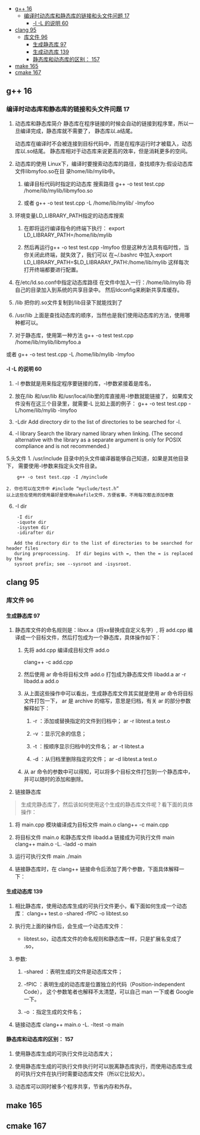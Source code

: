 
<!-- vim-markdown-toc GFM -->

* [g++ 16](#g-16)
	* [编译时动态库和静态库的链接和头文件问题 17](#编译时动态库和静态库的链接和头文件问题-17)
		* [-l -L 的说明 60](#-l--l-的说明-60)
* [clang 95](#clang-95)
	* [库文件 96](#库文件-96)
		* [生成静态库 97](#生成静态库-97)
		* [生成动态库 139](#生成动态库-139)
		* [静态库和动态库的区别： 157](#静态库和动态库的区别-157)
* [make 165](#make-165)
* [cmake 167](#cmake-167)

<!-- vim-markdown-toc -->
## g++ 16
### 编译时动态库和静态库的链接和头文件问题 17
1. 动态库和静态库简介
	静态库在程序链接的时候会自动的链接到程序里，所以一旦编译完成，静态库就不需要了，
静态库以.a结尾。

	动态库在编译时不会被连接到目标代码中，而是在程序运行时才被载入，动态库以.so结尾。
静态库相对于动态库来说更高的效率，但是消耗更多的空间。

2. 动态库的使用
	Linux下，编译时要搜索动态库的路径，查找顺序为:假设动态库文件libmyfoo.so在目
录home/lib/mylib中。

	1. 编译目标代码时指定的动态库 搜索路径
		g++ -o test test.cpp /home/lib/mylib/libmyfoo.so

	2. 或者 
		g++ -o test test.cpp -L /home/lib/mylib/ -lmyfoo

3. 环境变量LD_LIBRARY_PATH指定的动态库搜索
	1. 在即将运行编译指令的终端下执行：
		export LD_LIBRARY_PATH=/home/lib/mylib

	2. 然后再运行g++ -o test test.cpp -lmyfoo
	但是这种方法具有临时性，当你关闭此终端，就失效了，我们可以
	在~/.bashrc 中加入:export LD_LIBRARY_PATH=$LD_LIBRARAY_PATH:/home/lib/mylib
	这样每次打开终端都要进行配置。

4. 在/etc/ld.so.conf中指定动态库路径
	在文件中加入一行：/home/lib/mylib 将自己的目录加入到系统的共享目录中。
	然后ldconfig来刷新共享库缓存。

5. /lib
	把你的.so文件复制到/lib目录下就能找到了

6. /usr/lib
	上面是查找动态库的顺序，当然也是我们使用动态库的方法，使用哪种都可以。

7. 对于静态库，使用第一种方法
	g++ -o test test.cpp /home/lib/mylib/libmyfoo.a

或者
	g++ -o test test.cpp -L /home/lib/mylib -lmyfoo

#### -l -L 的说明 60
1. -l 参数就是用来指定程序要链接的库，-l参数紧接着是库名，

2. 放在/lib 和/usr/lib 和/usr/local/lib里的库直接用-l参数就能链接了，
如果库文件没有在这三个目录里，就需要-L 比如上面的例子：
g++ -o test test.cpp -L/home/lib/mylib -lmyfoo

3. -Ldir
   Add directory dir to the list of directories to be searched for -l.

4. -l library
   Search the library named library when linking.  (The second alternative with the
   library as a separate argument is only for POSIX compliance and is not
   recommended.)

5.头文件
	1. /usr/include 目录中的头文件编译器能够自己知道，如果是其他目录下，
	需要使用-I参数来指定头文件目录。

		g++ -o test test.cpp -I /myinclude

	2. 你也可以在文件中 #include “myclude/test.h”
	以上这些在使用的使用最好是使用makefile文件，方便省事，不用每次都去添加参数

6. -I dir
```
	-I dir
	-iquote dir
	-isystem dir
	-idirafter dir
```
	   Add the directory dir to the list of directories to be searched for header files
	   during preprocessing.  If dir begins with =, then the = is replaced by the
	   sysroot prefix; see --sysroot and -isysroot.

## clang 95
### 库文件 96
#### 生成静态库 97
1. 静态库文件的命名规则是：libxx.a（将xx替换成自定义名字）,
将 add.cpp 编译成一个目标文件，然后打包成为一个静态库，具体操作如下：

	1. 先将 add.cpp 编译成目标文件 add.o

		clang++ -c add.cpp

	2. 然后使用 ar 命令将目标文件 add.o 打包成为静态库文件 libadd.a
		ar -r libadd.a add.o

	3. 从上面这些操作中可以看出，生成静态库文件其实就是使用 ar 命令将目标文件打包一下，
	ar 是 archive 的缩写，意思是归档，有关 ar 的部分参数解释如下：

		1. -r ：添加或替换指定的文件到归档中；
			ar -r libtest.a test.o

		2. -v ：显示冗余的信息；

		3. -t ：按顺序显示归档中的文件名；
			ar -t libtest.a

		4. -d ：从归档里删除指定的文件；
			ar -d libtest.a test.o

	4. 从 ar 命令的参数中可以得知，可以将多个目标文件打包到一个静态库中，
	并可以随时的添加和删除。

2. 链接静态库
> 生成完静态库了，然后该如何使用这个生成的静态库文件呢？看下面的具体操作：

1. 将 main.cpp 模块编译成为目标文件 main.o
    clang++ -c main.cpp

2. 将目标文件 main.o 和静态库文件 libadd.a 链接成为可执行文件 main
    clang++ main.o -L. -ladd -o main

3. 运行可执行文件 main
    ./main

4. 链接静态库时，在 clang++ 链接命令后添加了两个参数，下面具体解释一下：

#### 生成动态库 139
1. 相比静态库，使用动态库生成的可执行文件更小，看下面如何生成一个动态库：
    clang++ test.o -shared -fPIC -o libtest.so

2. 执行完上面的操作后，会生成一个动态库文件：
	- libtest.so，动态库文件的命名规则和静态库一样，只是扩展名变成了 .so，

3. 参数:
	1. -shared ：表明生成的文件是动态库文件；

	2. -fPIC ：表明生成的动态库是位置独立的代码（Position-independent Code），
	这个参数笔者也解释不太清楚，可以自己 man 一下或者 Google 一下。

	3. -o ：指定生成的文件名；

4. 链接动态库
    clang++ main.o -L. -ltest -o main

#### 静态库和动态库的区别： 157
1. 使用静态库生成的可执行文件比动态库大；

2. 使用静态库生成的可执行文件执行时可以脱离静态库执行，而使用动态库生成
的可执行文件在执行时需要动态库文件（所以它比较大）。

3. 动态库可以同时被多个程序共享，节省内存和外存。

## make 165

## cmake 167

